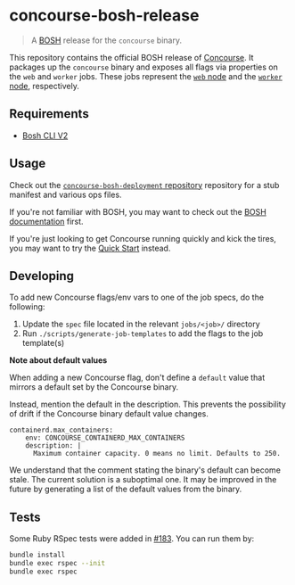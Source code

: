 # concourse-bosh-release

> A [BOSH](https://bosh.io) release for the `concourse` binary.

This repository contains the official BOSH release of
[Concourse](https://concourse-ci.org). It packages up the `concourse` binary
and exposes all flags via properties on the `web` and `worker` jobs. These jobs
represent the [`web` node](https://concourse-ci.org/concourse-web.html) and the
[`worker` node](https://concourse-ci.org/concourse-worker.html), respectively.


## Requirements

- [Bosh CLI V2](https://bosh.io/docs/cli-v2.html#install)


## Usage

Check out the [`concourse-bosh-deployment`
repository](https://github.com/concourse/concourse-bosh-deployment) repository
for a stub manifest and various ops files.

If you're not familiar with BOSH, you may want to check out the [BOSH
documentation](https://bosh.io/docs/) first.

If you're just looking to get Concourse running quickly and kick the tires, you
may want to try the [Quick Start](https://concourse-ci.org/install.html)
instead.

## Developing

To add new Concourse flags/env vars to one of the job specs, do the
following:

1. Update the `spec` file located in the relevant `jobs/<job>/` directory
2. Run `./scripts/generate-job-templates` to add the flags to the job template(s)

**Note about default values**

When adding a new Concourse flag, don't define a `default` value that mirrors a default set by the Concourse binary. 

Instead, mention the default in the description. This prevents the possibility of drift if the Concourse binary default value changes.

```
containerd.max_containers:
    env: CONCOURSE_CONTAINERD_MAX_CONTAINERS
    description: |
      Maximum container capacity. 0 means no limit. Defaults to 250.
```

We understand that the comment stating the binary's default can become stale. The current solution is a suboptimal one. It may be improved in the future by generating a list of the default values from the binary.

## Tests

Some Ruby RSpec tests were added in [#183](https://github.com/concourse/concourse-bosh-release/pull/183). You can run them by:

```sh
bundle install
bundle exec rspec --init
bundle exec rspec
```

